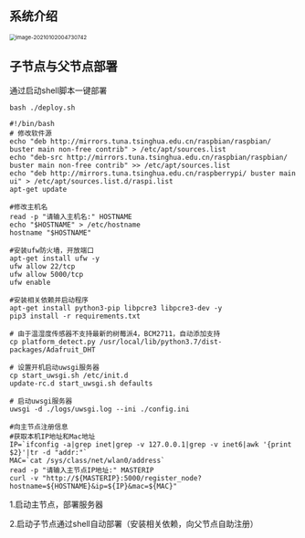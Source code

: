 ## 系统介绍

<img src="https://typora-markdown.oss-cn-shanghai.aliyuncs.com/img/image-20210102004730742.png" alt="image-20210102004730742" style="zoom: 67%;" />



## 子节点与父节点部署

通过启动shell脚本一键部署

```
bash ./deploy.sh
```

```
#!/bin/bash
# 修改软件源
echo "deb http://mirrors.tuna.tsinghua.edu.cn/raspbian/raspbian/ buster main non-free contrib" > /etc/apt/sources.list
echo "deb-src http://mirrors.tuna.tsinghua.edu.cn/raspbian/raspbian/ buster main non-free contrib" >> /etc/apt/sources.list
echo "deb http://mirrors.tuna.tsinghua.edu.cn/raspberrypi/ buster main ui" > /etc/apt/sources.list.d/raspi.list
apt-get update

#修改主机名
read -p "请输入主机名:" HOSTNAME
echo "$HOSTNAME" > /etc/hostname
hostname "$HOSTNAME"

#安装ufw防火墙，开放端口
apt-get install ufw -y
ufw allow 22/tcp
ufw allow 5000/tcp
ufw enable

#安装相关依赖并启动程序
apt-get install python3-pip libpcre3 libpcre3-dev -y
pip3 install -r requirements.txt

# 由于温湿度传感器不支持最新的树莓派4，BCM2711，自动添加支持
cp platform_detect.py /usr/local/lib/python3.7/dist-packages/Adafruit_DHT

# 设置开机启动uwsgi服务器
cp start_uwsgi.sh /etc/init.d
update-rc.d start_uwsgi.sh defaults

# 启动uwsgi服务器
uwsgi -d ./logs/uwsgi.log --ini ./config.ini

#向主节点注册信息
#获取本机IP地址和Mac地址
IP=`ifconfig -a|grep inet|grep -v 127.0.0.1|grep -v inet6|awk '{print $2}'|tr -d "addr:"`
MAC=`cat /sys/class/net/wlan0/address`
read -p "请输入主节点IP地址:" MASTERIP
curl -v "http://${MASTERIP}:5000/register_node?hostname=${HOSTNAME}&ip=${IP}&mac=${MAC}"

```



1.启动主节点，部署服务器

2.启动子节点通过shell自动部署（安装相关依赖，向父节点自助注册）